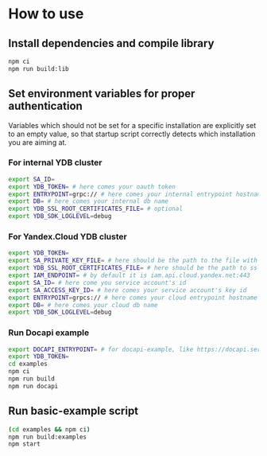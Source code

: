 # How to use
## Install dependencies and compile library
```bash
npm ci
npm run build:lib
```

## Set environment variables for proper authentication
Variables which should not be set for a specific installation are explicitly set to an empty value,
so that startup script correctly detects which installation you are aiming at.
### For internal YDB cluster
```bash
export SA_ID=
export YDB_TOKEN= # here comes your oauth token
export ENTRYPOINT=grpc:// # here comes your internal entrypoint hostname
export DB= # here comes your internal db name
export YDB_SSL_ROOT_CERTIFICATES_FILE= # optional
export YDB_SDK_LOGLEVEL=debug
```

### For Yandex.Cloud YDB cluster
```bash
export YDB_TOKEN=
export SA_PRIVATE_KEY_FILE= # here should be the path to the file with your service account's private key
export YDB_SSL_ROOT_CERTIFICATES_FILE= # here should be the path to ssl root certificate for YDB installation, optional
export IAM_ENDPOINT= # by default it is iam.api.cloud.yandex.net:443
export SA_ID= # here come you service account's id
export SA_ACCESS_KEY_ID= # here comes your service account's key id
export ENTRYPOINT=grpcs:// # here comes your cloud entrypoint hostname
export DB= # here comes your cloud db name
export YDB_SDK_LOGLEVEL=debug
```

### Run Docapi example
```bash
export DOCAPI_ENTRYPOINT= # for docapi-example, like https://docapi.serverless.yandexcloud.net/ru-central1/b1g11111111111111111/etn22222222222222222
export YDB_TOKEN=
cd examples
npm ci
npm run build
npm run docapi
```

## Run basic-example script
```bash
(cd examples && npm ci)
npm run build:examples
npm start
```

